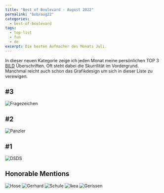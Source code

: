 ```yaml
---
title: "Best of Boulevard - August 2022"
permalink: "bob/aug22"
categories:
  - best-of-boulevard
tags:
  - top-list
  - fun
  - de
excerpt: Die besten Aufmacher des Monats Juli.
---
```


In dieser neuen Kategorie zeige ich jeden Monat meine persönlichen TOP 3 [BILD](https://www.bild.de/) Überschriften.
Oft steht dabei die Skurrilität im Vordergrund.
Manchmal reicht auch schon das Grafikdesign um sich in dieser Liste zu verewigen.


## #3
![Fragezeichen](https://mjt91-blog-images.s3.eu-north-1.amazonaws.com/bob/2022-08/threequestionmarks.JPG)


## #2
![Panzler](https://mjt91-blog-images.s3.eu-north-1.amazonaws.com/bob/2022-08/panzler.jpg)


## #1
![DSDS](https://mjt91-blog-images.s3.eu-north-1.amazonaws.com/bob/2022-08/pinkel.jpg)


## Honorable Mentions
![Hose](https://mjt91-blog-images.s3.eu-north-1.amazonaws.com/bob/2022-08/hose.jpg)
![Gerhard](https://mjt91-blog-images.s3.eu-north-1.amazonaws.com/bob/2022-08/gerd2.jpg)
![Schule](https://mjt91-blog-images.s3.eu-north-1.amazonaws.com/bob/2022-08/schule.JPG)
![Ikea](https://mjt91-blog-images.s3.eu-north-1.amazonaws.com/bob/2022-08/ikea.jpg)
![Gerissen](https://mjt91-blog-images.s3.eu-north-1.amazonaws.com/bob/2022-08/riss.jpg)



